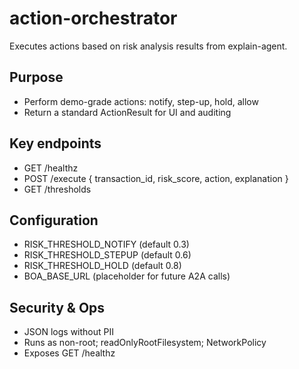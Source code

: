# action-orchestrator

Executes actions based on risk analysis results from explain-agent.

## Purpose
- Perform demo-grade actions: notify, step-up, hold, allow
- Return a standard ActionResult for UI and auditing

## Key endpoints
- GET /healthz
- POST /execute { transaction_id, risk_score, action, explanation }
- GET /thresholds

## Configuration
- RISK_THRESHOLD_NOTIFY (default 0.3)
- RISK_THRESHOLD_STEPUP (default 0.6)
- RISK_THRESHOLD_HOLD (default 0.8)
- BOA_BASE_URL (placeholder for future A2A calls)

## Security & Ops
- JSON logs without PII
- Runs as non-root; readOnlyRootFilesystem; NetworkPolicy
- Exposes GET /healthz

